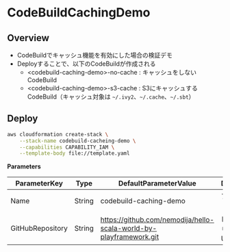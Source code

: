 # CodeBuildCachingDemo

## Overview

- CodeBuildでキャッシュ機能を有効にした場合の検証デモ
- Deployすることで、以下のCodeBuildが作成される
  - \<codebuild-caching-demo>-no-cache : キャッシュをしないCodeBuild
  - \<codebuild-caching-demo>-s3-cache : S3にキャッシュするCodeBuild（キャッシュ対象は `~/.ivy2`、`~/.cache`、`~/.sbt`）

## Deploy

```sh
aws cloudformation create-stack \
    --stack-name codebuild-cacheing-demo \
    --capabilities CAPABILITY_IAM \
    --template-body file://template.yaml
```

**Parameters**

|ParameterKey|Type|DefaultParameterValue|Description|
|--|--|--|--|
|Name|String|codebuild-caching-demo|プロジェクト名|
|GitHubRepository|String|https://github.com/nemodija/hello-scala-world-by-playframework.git|ビルド対象リポジトリURL|
